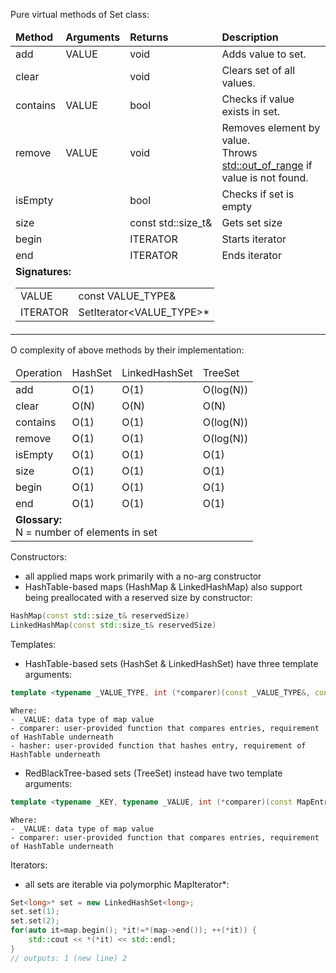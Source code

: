 Pure virtual methods of Set class:
<table>
	<thead>
		<tr>
			<td><strong>Method</strong></td>
			<td><strong>Arguments</strong></td>
			<td><strong>Returns</strong></td>
			<td><strong>Description</strong></td>
		</tr>
	</thead>
	<tbody>
		<tr>
			<td>add</td>
			<td>VALUE</td>
			<td>void</td>
			<td>Adds value to set.</td>
		</tr>
		<tr>
			<td>clear</td>
			<td>&nbsp;</td>
			<td>void</td>
			<td>Clears set of all values.</td>
		</tr>
		<tr>
			<td>contains</td>
			<td>VALUE</td>
			<td>bool</td>
			<td>Checks if value exists in set.</td>
		</tr>
		<tr>
			<td>remove</td>
			<td>VALUE</td>
			<td>void</td>
			<td>Removes element by value.<br/>Throws <u>std::out_of_range</u> if value is not found.</td>
		</tr>
		<tr>
			<td>isEmpty</td>
			<td>&nbsp;</td>
			<td>bool</td>
			<td>Checks if set is empty</td>
		</tr>
		<tr>
			<td>size</td>
			<td>&nbsp;</td>
			<td nowrap>const std::size_t&</td>
			<td>Gets set size</td>
		</tr>
		<tr>
			<td>begin</td>
			<td>&nbsp;</td>
			<td>ITERATOR</td>
			<td>Starts iterator</td>
		</tr>
		<tr>
			<td>end</td>
			<td>&nbsp;</td>
			<td>ITERATOR</td>
			<td>Ends iterator</td>
		</tr>
		<tr>
			<td colspan=4>
				<strong>Signatures:</strong>
				<table>
					<tr>
						<td>VALUE</td>
						<td>const VALUE_TYPE&</td>
					</tr>
					<tr>
						<td>ITERATOR</td>
						<td>SetIterator&lt;VALUE_TYPE&gt;*</td>
					</tr>
				</table>
			</td>
		</tr>
	</tbody>
</table>

O complexity of above methods by their implementation:
<table>
	<thead>
		<tr>
			<td>Operation</td>
			<td>HashSet</td>
			<td>LinkedHashSet</td>
			<td>TreeSet</td>
		</tr>
	</thead>
	<tbody>
		<tr>
			<td>add</td>
			<td>O(1)</td>
			<td>O(1)</td>
			<td>O(log(N))</td>
		</tr>
		<tr>
			<td>clear</td>
			<td>O(N)</td>
			<td>O(N)</td>
			<td>O(N)</td>
		</tr>
		<tr>
			<td>contains</td>
			<td>O(1)</td>
			<td>O(1)</td>
			<td>O(log(N))</td>
		</tr>
		<tr>
			<td>remove</td>
			<td>O(1)</td>
			<td>O(1)</td>
			<td>O(log(N))</td>
		</tr>
		<tr>
			<td>isEmpty</td>
			<td>O(1)</td>
			<td>O(1)</td>
			<td>O(1)</td>
		</tr>
		<tr>
			<td>size</td>
			<td>O(1)</td>
			<td>O(1)</td>
			<td>O(1)</td>
		</tr>
		<tr>
			<td>begin</td>
			<td>O(1)</td>
			<td>O(1)</td>
			<td>O(1)</td>
		</tr>
		<tr>
			<td>end</td>
			<td>O(1)</td>
			<td>O(1)</td>
			<td>O(1)</td>
		</tr>
		<tr>
			<td colspan=4>
				<strong>Glossary:</strong><br/>
				N = number of elements in set
			</td>
		</tr>
	</tbody>
</table>

Constructors:

- all applied maps work primarily with a no-arg constructor
- HashTable-based maps (HashMap & LinkedHashMap) also support being preallocated with a reserved size by constructor:
```c++
HashMap(const std::size_t& reservedSize)
LinkedHashMap(const std::size_t& reservedSize)
```

Templates:

- HashTable-based sets (HashSet & LinkedHashSet) have three template arguments:
```c++
template <typename _VALUE_TYPE, int (*comparer)(const _VALUE_TYPE&, const _VALUE_TYPE&), std::size_t (*hasher)(const _VALUE_TYPE&)>
```
	Where:
	- _VALUE: data type of map value
	- comparer: user-provided function that compares entries, requirement of HashTable underneath
	- hasher: user-provided function that hashes entry, requirement of HashTable underneath

- RedBlackTree-based sets (TreeSet) instead have two template arguments:
```c++
template <typename _KEY, typename _VALUE, int (*comparer)(const MapEntry<_KEY,_VALUE>&, const MapEntry<_KEY,_VALUE>&)>
```
	Where:
	- _VALUE: data type of map value
	- comparer: user-provided function that compares entries, requirement of HashTable underneath

Iterators:

- all sets are iterable via polymorphic MapIterator*:
```c++
Set<long>* set = new LinkedHashSet<long>;
set.set(1);
set.set(2);
for(auto it=map.begin(); *it!=*(map->end()); ++(*it)) {
	std::cout << *(*it) << std::endl;
}
// outputs: 1 (new line) 2
```